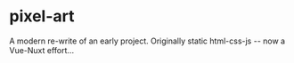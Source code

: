 # pixel-art
A modern re-write of an early project.  Originally static html-css-js -- now a Vue-Nuxt effort...
